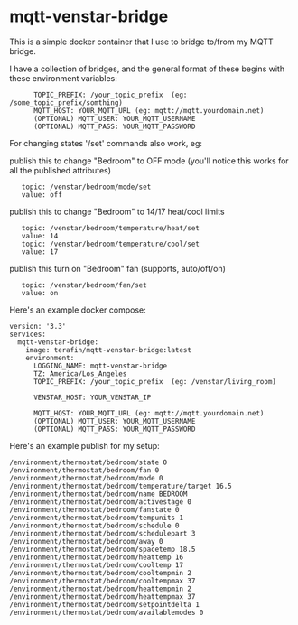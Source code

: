 # mqtt-venstar-bridge

This is a simple docker container that I use to bridge to/from my MQTT bridge.

I have a collection of bridges, and the general format of these begins with these environment variables:
```
      TOPIC_PREFIX: /your_topic_prefix  (eg: /some_topic_prefix/somthing)
      MQTT_HOST: YOUR_MQTT_URL (eg: mqtt://mqtt.yourdomain.net)
      (OPTIONAL) MQTT_USER: YOUR_MQTT_USERNAME
      (OPTIONAL) MQTT_PASS: YOUR_MQTT_PASSWORD
````

For changing states '/set' commands also work, eg:

publish this to change "Bedroom" to OFF mode (you'll notice this works for all the published attributes)
```
   topic: /venstar/bedroom/mode/set
   value: off
```

publish this to change "Bedroom" to 14/17 heat/cool limits
```
   topic: /venstar/bedroom/temperature/heat/set
   value: 14
   topic: /venstar/bedroom/temperature/cool/set
   value: 17
```

publish this turn on "Bedroom" fan (supports, auto/off/on) 
```
   topic: /venstar/bedroom/fan/set
   value: on
```


Here's an example docker compose:

```
version: '3.3'
services:
  mqtt-venstar-bridge:
    image: terafin/mqtt-venstar-bridge:latest
    environment:
      LOGGING_NAME: mqtt-venstar-bridge
      TZ: America/Los_Angeles
      TOPIC_PREFIX: /your_topic_prefix  (eg: /venstar/living_room)

      VENSTAR_HOST: YOUR_VENSTAR_IP

      MQTT_HOST: YOUR_MQTT_URL (eg: mqtt://mqtt.yourdomain.net)
      (OPTIONAL) MQTT_USER: YOUR_MQTT_USERNAME
      (OPTIONAL) MQTT_PASS: YOUR_MQTT_PASSWORD
```

Here's an example publish for my setup: 


```
/environment/thermostat/bedroom/state 0
/environment/thermostat/bedroom/fan 0
/environment/thermostat/bedroom/mode 0
/environment/thermostat/bedroom/temperature/target 16.5
/environment/thermostat/bedroom/name BEDROOM
/environment/thermostat/bedroom/activestage 0
/environment/thermostat/bedroom/fanstate 0
/environment/thermostat/bedroom/tempunits 1
/environment/thermostat/bedroom/schedule 0
/environment/thermostat/bedroom/schedulepart 3
/environment/thermostat/bedroom/away 0
/environment/thermostat/bedroom/spacetemp 18.5
/environment/thermostat/bedroom/heattemp 16
/environment/thermostat/bedroom/cooltemp 17
/environment/thermostat/bedroom/cooltempmin 2
/environment/thermostat/bedroom/cooltempmax 37
/environment/thermostat/bedroom/heattempmin 2
/environment/thermostat/bedroom/heattempmax 37
/environment/thermostat/bedroom/setpointdelta 1
/environment/thermostat/bedroom/availablemodes 0
```
